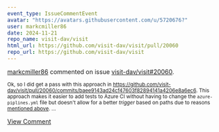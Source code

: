 ```yaml
---
event_type: IssueCommentEvent
avatar: "https://avatars.githubusercontent.com/u/5720676?"
user: markcmiller86
date: 2024-11-21
repo_name: visit-dav/visit
html_url: https://github.com/visit-dav/visit/pull/20060
repo_url: https://github.com/visit-dav/visit
---
```


<a href='https://github.com/markcmiller86' target='_blank'>markcmiller86</a> commented on issue <a href='https://github.com/visit-dav/visit/pull/20060' target='_blank'>visit-dav/visit#20060</a>.

<small>Ok, so I did get a pass with this approach in https://github.com/visit-dav/visit/pull/20060/commits/baee9143ad24cf47603f82894141a4206e8a6ec6. This approach makes it easier to add tests to Azure CI without having to change the `azure-piplines.yml` file but doesn't allow for a better *trigger* based on paths due to reasons [mentioned above](https://github.com/visit-dav/visit/pull/20060#issuecomment-2489522288)....</small>

<a href='https://github.com/visit-dav/visit/pull/20060' target='_blank'>View Comment</a>